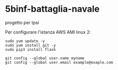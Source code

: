 # 5binf-battaglia-navale
progetto per tpsi

Per configurare l'istanza AWS AMI linux 2:
```
sudo yum update -y
sudo yum install git -y
sudo pip3 install flask

git config --global user.name myname
git config --global user.email example@exaple.com
```
